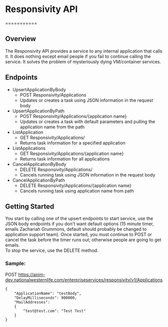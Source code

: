 # Responsivity API
===========

## Overview
The Responsivity API provides a service to any internal application that calls it. It does nothing except email people if you fail to continue calling the service. It solves the problem of mysteriously dying VM/container services.

## Endpoints
* UpsertApplicationByBody 
  * POST Responsivity/Applications
  * Updates or creates a task using JSON information in the request body
* UpsertApplicationByPath 
  * POST Responsivity/Applications/{application name}
  * Updates or creates a task with default parameters and pulling the application name from the path
* ListApplication 
  * GET Responsivity/Applications/
  * Returns task information for a specified application
* ListApplications 
  * GET Responsivity/Applications/{application name}
  * Returns task information for all applications
* CancelApplicationByBody 
  * DELETE Responsivity/Applications/
  * Cancels running task using JSON information in the request body
* CancelApplicationByPath 
  * DELETE Responsivity/Applications/{application name}
  * Cancels running task using application name from path

## Getting Started
You start by calling one of the upsert endpoints to start service, use the JSON body endpoints if you don't want default options (15 minute timer, emails Zachariah Grummons, default should probably be changed to application support team). Once started, you must continue to POST or cancel the task before the timer runs out; otherwise people are going to get emails.  
To stop the service, use the DELETE method.

### Sample:
POST https://apim-dev.nationalwesternlife.com/enterpriseservices/responsivity/v1/Applications
```
{
    "ApplicationName": "testBody",
    "DelayMilliseconds": 900000,
    "MailAddresses": 
    {
        "test@test.com": "Test Test"
    }
}
```